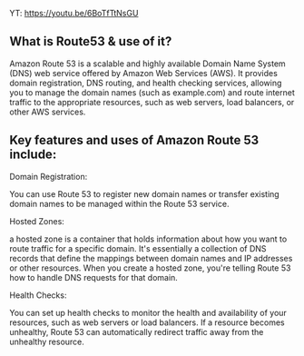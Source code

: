 YT: https://youtu.be/6BoTfTtNsGU

What is Route53 & use of it?
---------------------
Amazon Route 53 is a scalable and highly available Domain Name System (DNS) web service offered by Amazon Web Services (AWS).
It provides domain registration, DNS routing, and health checking services, allowing you to manage the domain names 
(such as example.com) and route internet traffic to the appropriate resources, such as web servers, load balancers, 
or other AWS services.

Key features and uses of Amazon Route 53 include:
--------------------
Domain Registration: 

You can use Route 53 to register new domain names or transfer existing domain names to be managed within the Route 53 service.

Hosted Zones:

a hosted zone is a container that holds information about how you want to route traffic for a specific domain. 
It's essentially a collection of DNS records that define the mappings between domain names and IP addresses or other 
resources. When you create a hosted zone, you're telling Route 53 how to handle DNS requests for that domain.

Health Checks:

You can set up health checks to monitor the health and availability of your resources, such as web servers or load balancers.
If a resource becomes unhealthy, Route 53 can automatically redirect traffic away from the unhealthy resource.
